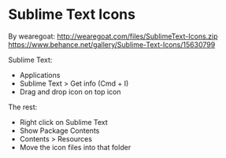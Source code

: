 # Sublime Text Icons

By wearegoat:
http://wearegoat.com/files/SublimeText-Icons.zip
https://www.behance.net/gallery/Sublime-Text-Icons/15630799

Sublime Text:
* Applications
* Sublime Text > Get info (Cmd + I)
* Drag and drop icon on top icon

The rest:
* Right click on Sublime Text
* Show Package Contents
* Contents > Resources
* Move the icon files into that folder
